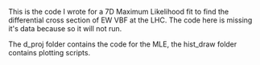 This is the code I wrote for a 7D Maximum Likelihood fit to find the differential cross section of EW VBF at the LHC.  The code here is missing it's data because so it will not run.

The d_proj folder contains the code for the MLE, the hist_draw folder contains plotting scripts.



